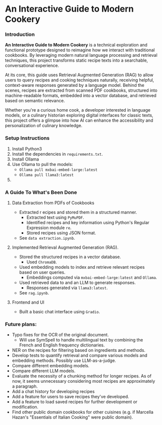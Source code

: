 # An Interactive Guide to Modern Cookery

### Introduction
**An Interactive Guide to Modern Cookery** is a technical exploration and functional prototype designed to reimagine how we interact with traditional cookbooks. By leveraging modern natural language processing and retrieval techniques, this project transforms static recipe texts into a searchable, conversational experience.

At its core, this guide uses Retrieval Augmented Generation (RAG) to allow users to query recipes and cooking techniques naturally, receiving helpful, context-aware responses generated by a language model. Behind the scenes, recipes are extracted from scanned PDF cookbooks, structured into machine-readable formats, embedded into a vector database, and retrieved based on semantic relevance.

Whether you're a curious home cook, a developer interested in language models, or a culinary historian exploring digital interfaces for classic texts, this project offers a glimpse into how AI can enhance the accessibility and personalization of culinary knowledge.

### Setup Instructions
1. Install Python3
2. Install the dependencies in `requirements.txt`.
3. Install Ollama
4. Use Ollama to pull the models:
    - `Ollama pull mxbai-embed-large:latest`
    - `Ollama pull llama3:latest`
5. 


### A Guide To What's Been Done
1) Data Extraction from PDFs of Cookbooks 
    - Extracted r   ecipes and stored them in a structured manner. 
        - Extracted text using `PyMuPDF`.
        - Identified recipes and key information using Python's Regular Expression module `re`.
        - Stored recipes using JSON format.
    - See `data extraction.ipynb`.

2) Implemented Retrieval Augmented Generation (RAG). 
    - Stored the structured recipes in a vector database.
        - Used `ChromaDB`.
    - Used embedding models to index and retrieve relevant recipes based on user queries.
        - Embeddings computed via `mxbai-embed-large:latest` and `Ollama`.
    - Used retrieved data to and an LLM to generate responses.
        - Responses generated via `llama3:latest`.
    - See `rag.ipynb`.

3) Frontend and UI
    - Built a basic chat interface using `Gradio`.


### Future plans: 
- Typo fixes for the OCR of the original document.
    - Will use SymSpell to handle multilingual text by combining the French and English frequency dictionaries.
- NER on the recipes for filtering based on ingredients and methods.
- Develop tests to quantify retrieval and compare various models and embedding methods. Possibly use LLM-as-a-judge.
- Compare different embedding models.
- Compare different LLM models.
- Evaluate the necessity of a chunking method for longer recipes. As of now, it seems unnecessary considering most recipes are approximately a paragraph. 
- Add a chat history for developing recipes
- Add a feature for users to save recipes they've developed.
- Add a feature to load saved recipes for further development or modification.
- Find other public domain cookbooks for other cuisines (e.g. if Marcella Hazan's "Essentials of Italian Cooking" were public domain).
